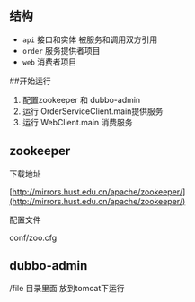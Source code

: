 ## 结构

* `api` 接口和实体 被服务和调用双方引用
* `order` 服务提供者项目
* `web` 消费者项目

##开始运行

1. 配置zookeeper 和 dubbo-admin
2. 运行 OrderServiceClient.main提供服务
3. 运行 WebClient.main 消费服务

## zookeeper

下载地址

[http://mirrors.hust.edu.cn/apache/zookeeper/](http://mirrors.hust.edu.cn/apache/zookeeper/)

配置文件

conf/zoo.cfg

## dubbo-admin

/file 目录里面 放到tomcat下运行